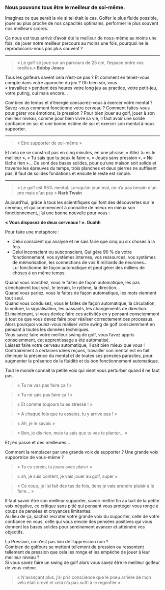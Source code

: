### Nous pouvons tous être le meilleur de soi-même.

Imaginez ce que serait la vie si tel était le cas. Golfer le plus fluide possible, jouer au plus proche de nos capacités optimales, performer le plus souvent nos meilleurs scores.

Ça nous est tous arrivé d’avoir été le meilleur de nous-même au moins une fois, de jouer notre meilleur parcours au moins une fois, pourquoi ne le reproduisons-nous pas plus souvent ?

* * *

> « Le golf se joue sur un parcours de 25 cm, l’espace entre vos oreilles.» **Bobby Jones**

Tous les golfeurs savent cela n’est-ce pas ? Et comment en tenez-vous compte dans votre approche du jeu ? Oh bien sûr, vous « travaillez » pendant des heures votre long jeu au practice, votre petit-jeu, votre puting, oui mais encore…

Combien de temps et d’énergie consacrez-vous à exercer votre mental ? Savez-vous comment fonctionne votre cerveau ? Comment faites-vous pour gérer vos émotions, la pression ? Pour bien jouer au golf, jouer à son meilleur niveau, comme pour bien vivre sa vie, il faut avoir une solide confiance en soi et une bonne estime de soi et exercer son mental à nous supporter.

* * *

> « Etre supporter de soi-même »

Et cela ne se construit pas en cinq minutes, en une phrase, « Allez tu es le meilleur », « Tu sais que tu peux le faire », « Joues sans pression », « Ne lâche rien »… Ce sont des bases solides, pour qu’une maison soit solide et traverse les épreuves du temps, trois planches et deux pierres ne suffisent pas, il faut de solides fondations et ensuite le reste est simple.

* * *

> « Le golf est 95% mental. Lorsqu’on joue mal, on n’a pas besoin d’un pro mais d’un psy » **Nark Twain**

Aujourd’hui, grâce à tous les scientifiques qui font des découvertes sur le cerveau, et qui commencent à connaitre de mieux en mieux son fonctionnement, j’ai une bonne nouvelle pour vous :

**« Vous disposez de deux cerveaux ! ». Ouahh**

Pour faire une métaphore :

*   Celui conscient qui analyse et ne sais faire que cinq ou six choses à la fois.
*   Celui inconscient ou subconscient, Qui gère 90 % de votre fonctionnement, vos systèmes internes, vos ressources, vos systèmes de mémorisation, les connections de vos 8 milliards de neurones…  
    Lui fonctionne de façon automatique et peut gérer des milliers de choses à en même temps.

Quand vous marchez, vous le faites de façon automatique, les pas s’enchainent tout seul, le terrain, le rythme, la direction…  
Quand vous parlez, vous le faites de façon automatique, les mots viennent tout seul.  
Quand vous conduisez, vous le faites de façon automatique, la circulation, la voiture, la signalisation, les passants, les changements de direction.  
Et maintenant, si vous deviez faire ces activités en y pensant consciemment à tout ce que vous devez faire pour réaliser correctement ces processus.  
Alors pourquoi voulez-vous réaliser votre swing de golf consciemment en pensant à toutes les données techniques.  
Vous savez faire votre meilleur swing de golf, vous l’avez appris consciemment, cet apprentissage a été automatisé.  
Laissez faire votre cerveau automatique, il sait bien mieux que vous !  
Contrairement à certaines idées reçues, travailler son mental est en fait diminuer la présence du mental et de toutes ses pensées parasites, pour augmenter la présence de la fluidité et du bon fonctionnement automatique.

Tout le monde connait la petite voix qui vient vous perturber quand il ne faut pas.

> « Tu ne vas pas faire ça ! »

> « Tu ne sais pas faire ça ! »

> « Et comme toujours tu es stressé ! »

> « A chaque fois que tu essaies, tu y arrive pas ! »

> « Ah, je le savais »

> « Bon, je dis rien, mais tu sais que tu vas te planter… »

Et j’en passe et des meilleures…

Comment la remplacer par une grande voix de supporter ? Une grande voix supportrice de vous-même ?

> « Tu es serein, tu joues avec plaisir »

> « ah, je suis content, je vais jouer au golf, super »

> « Ce coup, je l’ai fait des tas de fois, tiens je vais prendre plaisir à le faire… »

Il faut savoir être son meilleur supporter, savoir mettre fin au bail de la petite voix négative, ce critique sans pitié qui pensant vous protéger vous ronge à coups de pensées et croyances limitantes.  
Au lieu de ça, sachez recruter votre grande voix du supporter, celle de votre confiance en vous, celle qui vous envoie des pensées positives qui vous donnent les bases solides pour sereinement avancer et atteindre vos objectifs.

La Pression, on n’est pas loin de l’oppression non ?  
Combien de golfeurs se mettent tellement de pression ou ressentent tellement de pression que cela les ronge et les empêche de jouer à leur meilleur niveau ?  
Si vous savez faire un swing de golf alors vous savez être le meilleur golfeur de vous-même.

> « N'avançant plus, j’ai pris conscience que le pneu arrière de mon vélo était crevé et cela n’a pas suffi à le regonfler ».